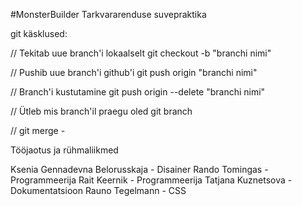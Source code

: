 #MonsterBuilder
Tarkvararenduse suvepraktika


git käsklused:

// Tekitab uue branch'i lokaalselt
git checkout -b "branchi nimi"

// Pushib uue branch'i github'i
git push origin "branchi nimi"

// Branch'i kustutamine
git push origin --delete "branchi nimi"

// Ütleb mis branch'il praegu oled 
git branch

// 
git merge -


Tööjaotus ja rühmaliikmed

Ksenia Gennadevna Belorusskaja - Disainer
Rando Tomingas - Programmeerija
Rait Keernik - Programmeerija
Tatjana Kuznetsova - Dokumentatsioon
Rauno Tegelmann - CSS